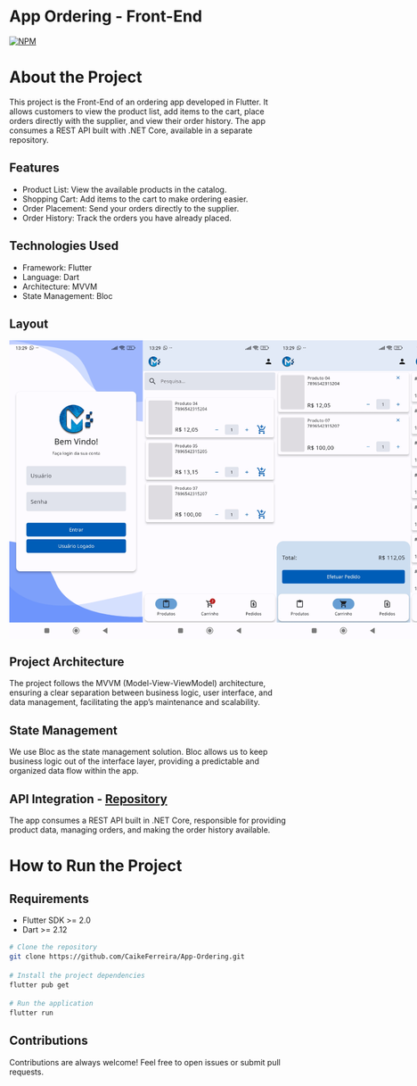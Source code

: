 # App Ordering - Front-End
[![NPM](https://img.shields.io/npm/l/react)](https://github.com/CaikeFerreira/App-Ordering/blob/main/LICENSE) 

# About the Project
This project is the Front-End of an ordering app developed in Flutter. It allows customers to view the product list, add items to the cart, place orders directly with the supplier, and view their order history. The app consumes a REST API built with .NET Core, available in a separate repository.

## Features
- Product List: View the available products in the catalog.
- Shopping Cart: Add items to the cart to make ordering easier.
- Order Placement: Send your orders directly to the supplier.
- Order History: Track the orders you have already placed.

## Technologies Used
- Framework: Flutter
- Language: Dart
- Architecture: MVVM
- State Management: Bloc

## Layout
<div style="display: flex; justify-content: space-around;">
  <img src="https://github.com/CaikeFerreira/App-Ordering/blob/main/assets/layout/Layout%20Home.jpg" alt="Home" width="240"/>
  <img src="https://github.com/CaikeFerreira/App-Ordering/blob/main/assets/layout/Layout%20Product%20List.jpg" alt="Products" width="240"/>
  <img src="https://github.com/CaikeFerreira/App-Ordering/blob/main/assets/layout/Layout%20Cart.jpg" alt="Cart" width="240"/>
  <img src="https://github.com/CaikeFerreira/App-Ordering/blob/main/assets/layout/Layout%20Order.jpg" alt="Orders" width="240"/>
</div>

## Project Architecture
The project follows the MVVM (Model-View-ViewModel) architecture, ensuring a clear separation between business logic, user interface, and data management, facilitating the app’s maintenance and scalability.

## State Management
We use Bloc as the state management solution. Bloc allows us to keep business logic out of the interface layer, providing a predictable and organized data flow within the app.

## API Integration - [Repository](https://github.com/CaikeFerreira/App-Ordering-API)
The app consumes a REST API built in .NET Core, responsible for providing product data, managing orders, and making the order history available.


# How to Run the Project

## Requirements
- Flutter SDK >= 2.0
- Dart >= 2.12

```bash
# Clone the repository
git clone https://github.com/CaikeFerreira/App-Ordering.git

# Install the project dependencies
flutter pub get

# Run the application
flutter run
```

## Contributions
Contributions are always welcome! Feel free to open issues or submit pull requests.
